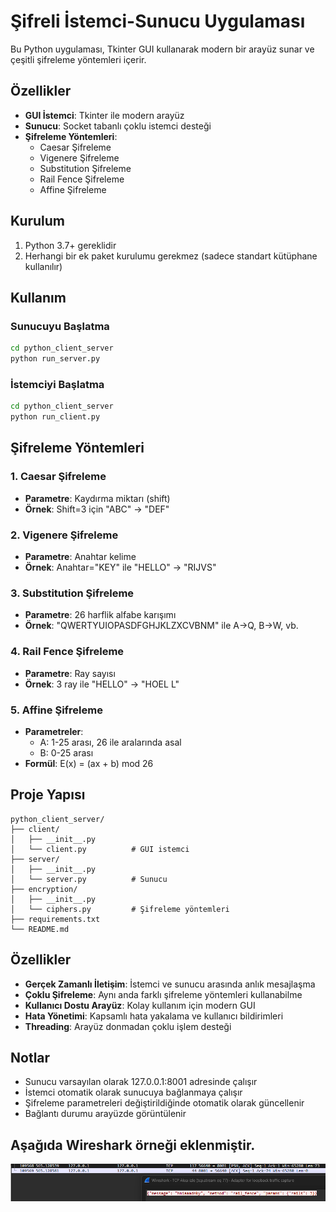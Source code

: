 # Şifreli İstemci-Sunucu Uygulaması

Bu Python uygulaması, Tkinter GUI kullanarak modern bir arayüz sunar ve çeşitli şifreleme yöntemleri içerir.

## Özellikler

- **GUI İstemci**: Tkinter ile modern arayüz
- **Sunucu**: Socket tabanlı çoklu istemci desteği
- **Şifreleme Yöntemleri**:
  - Caesar Şifreleme
  - Vigenere Şifreleme
  - Substitution Şifreleme
  - Rail Fence Şifreleme
  - Affine Şifreleme

## Kurulum

1. Python 3.7+ gereklidir
2. Herhangi bir ek paket kurulumu gerekmez (sadece standart kütüphane kullanılır)

## Kullanım

### Sunucuyu Başlatma

```bash
cd python_client_server
python run_server.py
```

### İstemciyi Başlatma

```bash
cd python_client_server
python run_client.py
```

## Şifreleme Yöntemleri

### 1. Caesar Şifreleme
- **Parametre**: Kaydırma miktarı (shift)
- **Örnek**: Shift=3 için "ABC" → "DEF"

### 2. Vigenere Şifreleme
- **Parametre**: Anahtar kelime
- **Örnek**: Anahtar="KEY" ile "HELLO" → "RIJVS"

### 3. Substitution Şifreleme
- **Parametre**: 26 harflik alfabe karışımı
- **Örnek**: "QWERTYUIOPASDFGHJKLZXCVBNM" ile A→Q, B→W, vb.

### 4. Rail Fence Şifreleme
- **Parametre**: Ray sayısı
- **Örnek**: 3 ray ile "HELLO" → "HOEL L"

### 5. Affine Şifreleme
- **Parametreler**: 
  - A: 1-25 arası, 26 ile aralarında asal
  - B: 0-25 arası
- **Formül**: E(x) = (ax + b) mod 26

## Proje Yapısı

```
python_client_server/
├── client/
│   ├── __init__.py
│   └── client.py          # GUI istemci
├── server/
│   ├── __init__.py
│   └── server.py          # Sunucu
├── encryption/
│   ├── __init__.py
│   └── ciphers.py         # Şifreleme yöntemleri
├── requirements.txt
└── README.md
```

## Özellikler

- **Gerçek Zamanlı İletişim**: İstemci ve sunucu arasında anlık mesajlaşma
- **Çoklu Şifreleme**: Aynı anda farklı şifreleme yöntemleri kullanabilme
- **Kullanıcı Dostu Arayüz**: Kolay kullanım için modern GUI
- **Hata Yönetimi**: Kapsamlı hata yakalama ve kullanıcı bildirimleri
- **Threading**: Arayüz donmadan çoklu işlem desteği

## Notlar

- Sunucu varsayılan olarak 127.0.0.1:8001 adresinde çalışır
- İstemci otomatik olarak sunucuya bağlanmaya çalışır
- Şifreleme parametreleri değiştirildiğinde otomatik olarak güncellenir
- Bağlantı durumu arayüzde görüntülenir

## Aşağıda Wireshark örneği eklenmiştir.


![img.png](img.png)